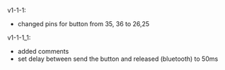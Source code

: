 v1-1-1:
+ changed pins for button from 35, 36 to 26,25
  
v1-1-1_1:
+ added comments
+ set delay between send the button and released (bluetooth) to 50ms
